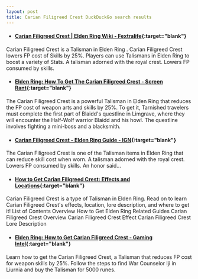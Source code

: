```yaml
---
layout: post
title: Carian Filigreed Crest DuckDuckGo search results
---
```

* #### [Carian Filigreed Crest | Elden Ring Wiki - Fextralife](https://eldenring.wiki.fextralife.com/Carian+Filigreed+Crest){:target="blank"}
Carian Filigreed Crest is a Talisman in Elden Ring . Carian Filigreed Crest lowers FP cost of Skills by 25%. Players can use Talismans in Elden Ring to boost a variety of Stats. A talisman adorned with the royal crest. Lowers FP consumed by skills.
* #### [Elden Ring: How To Get The Carian Filigreed Crest - Screen Rant](https://screenrant.com/elden-ring-how-to-get-carian-filigreed-crest-guide/){:target="blank"}
The Carian Filigreed Crest is a powerful Talisman in Elden Ring that reduces the FP cost of weapon arts and skills by 25%. To get it, Tarnished travelers must complete the first part of Blaidd's questline in Limgrave, where they will encounter the Half-Wolf warrior Blaidd and his howl. The questline involves fighting a mini-boss and a blacksmith.
* #### [Carian Filigreed Crest - Elden Ring Guide - IGN](https://www.ign.com/wikis/elden-ring/Carian_Filigreed_Crest){:target="blank"}
The Carian Filigreed Crest is one of the Talisman items in Elden Ring that can reduce skill cost when worn. A talisman adorned with the royal crest. Lowers FP consumed by skills. An honor said...
* #### [How to Get Carian Filigreed Crest: Effects and Locations](https://game8.co/games/Elden-Ring/archives/369783){:target="blank"}
Carian Filigreed Crest is a type of Talisman in Elden Ring. Read on to learn Carian Filigreed Crest's effects, location, lore description, and where to get it! List of Contents Overview How to Get Elden Ring Related Guides Carian Filigreed Crest Overview Carian Filigreed Crest Effect Carian Filigreed Crest Lore Description
* #### [Elden Ring: How to Get Carian Filigreed Crest - Gaming Intel](https://gamingintel.com/elden-ring-how-to-get-carian-filigreed-crest-talisman-location/){:target="blank"}
Learn how to get the Carian Filigreed Crest, a Talisman that reduces FP cost for weapon skills by 25%. Follow the steps to find War Counselor Iji in Liurnia and buy the Talisman for 5000 runes.
